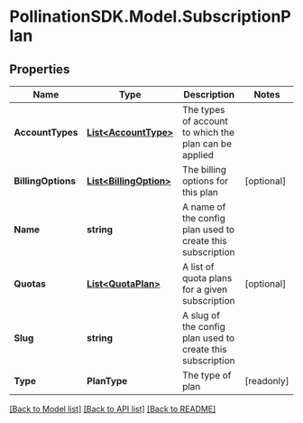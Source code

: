 
# PollinationSDK.Model.SubscriptionPlan

## Properties

Name | Type | Description | Notes
------------ | ------------- | ------------- | -------------
**AccountTypes** | [**List&lt;AccountType&gt;**](AccountType.md) | The types of account to which the plan can be applied | 
**BillingOptions** | [**List&lt;BillingOption&gt;**](BillingOption.md) | The billing options for this plan | [optional] 
**Name** | **string** | A name of the config plan used to create this subscription | 
**Quotas** | [**List&lt;QuotaPlan&gt;**](QuotaPlan.md) | A list of quota plans for a given subscription | [optional] 
**Slug** | **string** | A slug of the config plan used to create this subscription | 
**Type** | **PlanType** | The type of plan | [readonly] 

[[Back to Model list]](../README.md#documentation-for-models)
[[Back to API list]](../README.md#documentation-for-api-endpoints)
[[Back to README]](../README.md)


